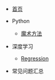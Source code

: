 <!-- _navbar.md -->
* [首页](README.md)

* Python
  * [魔术方法](Python/魔术方法.md)

* 深度学习
  * [Regression](深度学习/01Regression/Regression.md)

* 常见问题汇总
